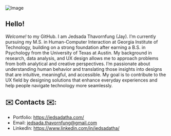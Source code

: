 ![Image](https://github.com/user-attachments/assets/989d45ea-21e9-4807-b7c7-07dc9b077e3a)

## Hello! ##
*Welcome!* to my GitHub. I am Jedsada Thavornfung (Jay). I’m currently pursuing my M.S. in Human-Computer Interaction at Georgia Institute of Technology, building on a strong foundation after earning a B.S. in Psychology from the University of Texas at Austin. My background in research, data analysis, and UX design allows me to approach problems from both analytical and creative perspectives. I’m passionate about understanding human behavior and translating those insights into designs that are intuitive, meaningful, and accessible. My goal is to contribute to the UX field by designing solutions that enhance everyday experiences and help people navigate technology more seamlessly.

## ✉️ Contacts ✉️:
* Portfolio: https://jedsadatha.com/
* Email: jedsada.thavornfung@gmail.com
* LinkedIn: https://www.linkedin.com/in/jedsadatha/

  
<!--
**jedsadatha/jedsadatha** is a ✨ _special_ ✨ repository because its `README.md` (this file) appears on your GitHub profile.

Here are some ideas to get you started:

- 🔭 I’m currently working on ...
- 🌱 I’m currently learning ...
- 👯 I’m looking to collaborate on ...
- 🤔 I’m looking for help with ...
- 💬 Ask me about ...
- 📫 How to reach me: ...
- 😄 Pronouns: ...
- ⚡ Fun fact: ...

- USE <br> to make the image not stick together (when posting two images).
-->
